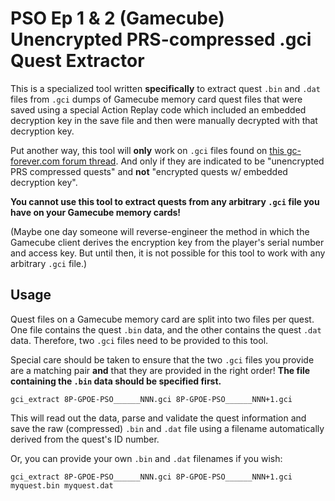 # PSO Ep 1 & 2 (Gamecube) Unencrypted PRS-compressed .gci Quest Extractor

This is a specialized tool written **specifically** to extract quest `.bin` and `.dat` files from `.gci` dumps of
Gamecube memory card quest files that were saved using a special Action Replay code which included an embedded
decryption key in the save file and then were manually decrypted with that decryption key.

Put another way, this tool will **only** work on `.gci` files found on [this gc-forever.com forum thread](https://www.gc-forever.com/forums/viewtopic.php?f=38&t=2050&start=75).
And only if they are indicated to be "unencrypted PRS compressed quests" and **not** "encrypted quests w/ embedded 
decryption key".

**You cannot use this tool to extract quests from any arbitrary `.gci` file you have on your Gamecube memory cards!**

(Maybe one day someone will reverse-engineer the method in which the Gamecube client derives the encryption key
from the player's serial number and access key. But until then, it is not possible for this tool to work with any
arbitrary `.gci` file.)

## Usage

Quest files on a Gamecube memory card are split into two files per quest. One file contains the quest `.bin` data, and
the other contains the quest `.dat` data. Therefore, two `.gci` files need to be provided to this tool. 

Special care should be taken to ensure that the two `.gci` files you provide are a matching pair **and** that they are 
provided in the right order! **The file containing the `.bin` data should be specified first.** 

```text
gci_extract 8P-GPOE-PSO______NNN.gci 8P-GPOE-PSO______NNN+1.gci
```

This will read out the data, parse and validate the quest information and save the raw (compressed) `.bin` and `.dat` 
file using a filename automatically derived from the quest's ID number.

Or, you can provide your own `.bin` and `.dat` filenames if you wish:

```text
gci_extract 8P-GPOE-PSO______NNN.gci 8P-GPOE-PSO______NNN+1.gci myquest.bin myquest.dat
```
